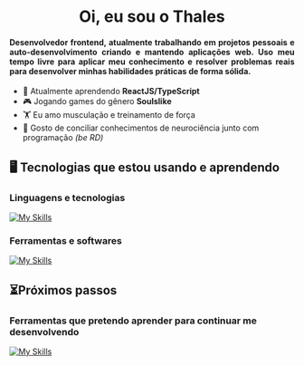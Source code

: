 <h1 align="center">Oi, eu sou o Thales</h1>
<h4 align="justify">Desenvolvedor frontend, atualmente trabalhando em projetos pessoais e auto-desenvolvimento criando e mantendo aplicações web. Uso meu tempo livre para aplicar meu conhecimento e resolver problemas reais para desenvolver minhas habilidades práticas de forma sólida.</h4>


- 🌱 Atualmente aprendendo **ReactJS/TypeScript**
- 🎮 Jogando games do gênero **Soulslike**
- 🏋 Eu amo musculação e treinamento de força
- 🧠 Gosto de conciliar conhecimentos de neurociência junto com programação _(be RD)_

## 🖥️ Tecnologias que estou usando e aprendendo
### Linguagens e tecnologias
[![My Skills](https://skillicons.dev/icons?i=js,html,css,react,ts,nextjs&perline=6)](https://skillicons.dev)
### Ferramentas e softwares
[![My Skills](https://skillicons.dev/icons?i=git,github,vscode,npm,notion,obsidian&perline=6)](https://skillicons.dev)

## ⏳Próximos passos
### Ferramentas que pretendo aprender para continuar me desenvolvendo
[![My Skills](https://skillicons.dev/icons?i=tailwind,sass,nodejs,mongodb,postgres,linux&perline=6)](https://skillicons.dev)
